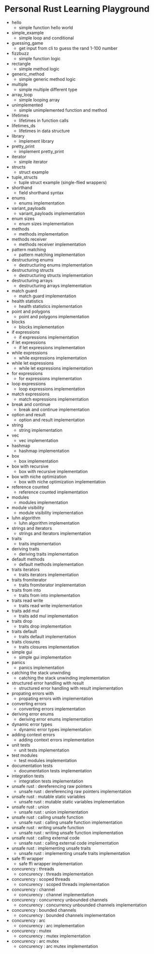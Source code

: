 # Personal Rust Learning Playground

- hello
  - simple function hello world
- simple_example
  - simple loop and conditional
- guessing_game
  - get input from cli to guess the rand 1-100 number
- fizzbuzz
  - simple function logic
- rectangle
  - simple method logic
- generic_method
  - simple generic method logic
- multiple
  - simple multiple different type
- array_loop
  - simple looping array
- unimplemented
  - simple unimplemented function and method
- lifetimes
  - lifetimes in function calls
- lifetimes_ds
  - lifetimes in data structure
- library
  - implement library
- pretty_print
  - implement pretty_print
- iterator
  - simple iterator
- structs
  - struct example
- tuple_structs
  - tuple struct example (single-flied wrappers)
- shorthand
  - field shorthand syntax
- enums
  - enums implementation
- variant_payloads
  - variant_payloads implementation
- enum sizes
  - enum sizes implementation
- methods
  - methods implementation
- methods receiver
  - methods receiver implementation
- pattern matching
  - pattern matching implementation
- destructuring enums
  - destructuring enums implementation
- destructuring structs
  - destructuring structs implementation
- destructuring arrays
  - destructuring arrays implementation
- match guard
  - match guard implementation
- health statistics
  - health statistics implementation
- point and polygons
  - point and polygons implementation
- blocks
  - blocks implementation
- if expressions
  - if expressions implementation
- if let expressions
  - if let expressions implementation
- while expressions
  - while expressions implementation
- while let expressions
  - while let expressions implementation
- for expressions
  - for expressions implementation
- loop expressions
  - loop expressions implementation
- match expressions
  - match expressions implementation
- break and continue
  - break and continue implementation
- option and result
  - option and result implementation
- string
  - string implementation
- vec
  - vec implementation
- hashmap
  - hashmap implementation
- box
  - box implementation
- box with recursive
  - box with recursive implementation
- box with niche optimization
  - box with niche optimization implementation
- reference counted
  - reference counted implementation
- modules
  - modules implementation
- module visibility
  - module visibility implementation
- luhn algorithm
  - luhn algorithm implementation
- strings and iterators
  - strings and iterators implementation
- traits
  - traits implementation
- deriving traits
  - deriving traits implementation
- default methods
  - default methods implementation
- traits iterators
  - traits iterators implementation
- traits fromiterator
  - traits fromiterator implementation
- traits from into
  - traits from into implementation
- traits read write
  - traits read write implementation
- traits add mul
  - traits add mul implementation
- traits drop
  - traits drop implementation
- traits default
  - traits default implementation
- traits closures
  - traits closures implementation
- simple gui
  - simple gui implementation
- panics
  - panics implementation
- catching the stack unwinding
  - catching the stack unwinding implementation
- structured error handling with result
  - structured error handling with result implementation
- propating errors with
  - propating errors with implementation
- converting errors
  - converting errors implementation
- deriving error enums
  - deriving error enums implementation
- dynamic error types
  - dynamic error types implementation
- adding context errors
  - adding context errors implementation
- unit tests
  - unit tests implementation
- test modules
  - test modules implementation
- documentation tests
  - documentation tests implementation
- integration tests
  - integration tests implementation
- unsafe rust : dereferencing raw pointers
  - unsafe rust : dereferencing raw pointers implementation
- unsafe rust : mutable static variables
  - unsafe rust : mutable static variables implementation
- unsafe rust : union
  - unsafe rust : union implementation
- unsafe rust : calling unsafe function
  - unsafe rust : calling unsafe function implementation
- unsafe rust : writing unsafe function
  - unsafe rust : writing unsafe function implementation
- unsafe rust : calling external code
  - unsafe rust : calling external code implementation
- unsafe rust : implementing unsafe traits
  - unsafe rust : implementing unsafe traits implementation
- safe ffi wrapper
  - safe ffi wrapper implementation
- concurency : threads
  - concurency : threads implementation
- concurency : scoped threads
  - concurency : scoped threads implementation
- concurency : channel
  - concurency : channel implementation
- concurency : concurrency unbounded channels
  - concurency : concurrency unbounded channels implementation
- concurency : bounded channels
  - concurency : bounded channels implementation
- concurency : arc
  - concurency : arc implementation
- concurency : mutex
  - concurency : mutex implementation
- concurency : arc mutex
  - concurency : arc mutex implementation
